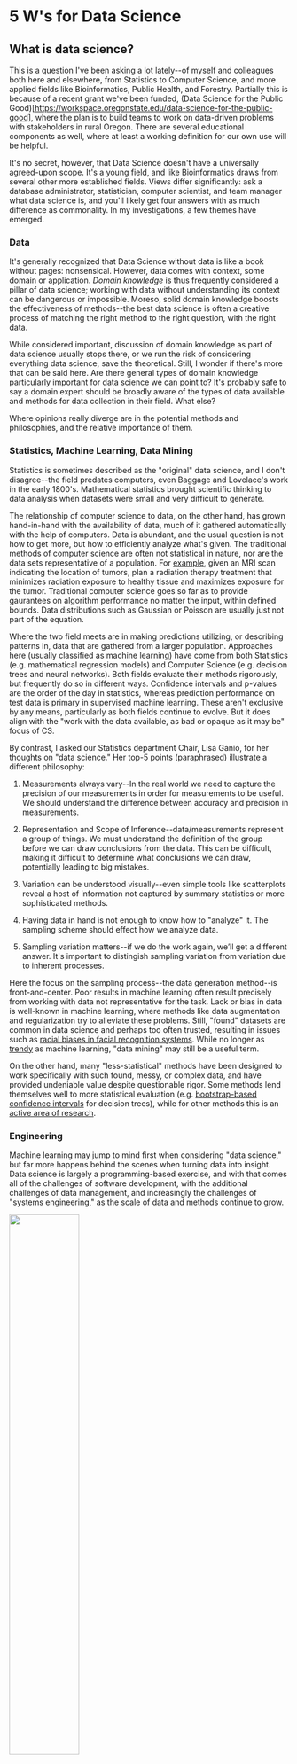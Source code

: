# 5 W's for Data Science

## What is data science?

This is a question I've been asking a lot lately--of myself and colleagues both here and elsewhere, from Statistics to Computer
Science, and more applied fields like Bioinformatics, Public Health, and Forestry. Partially this is because of a recent 
grant we've been funded, 
(Data Science for the Public Good)[https://workspace.oregonstate.edu/data-science-for-the-public-good],
where the plan is to build teams to work on data-driven problems with stakeholders in rural Oregon. There are several
educational components as well, where at least a working definition for our own use will be helpful.

It's no secret, however, that Data Science doesn't have a universally agreed-upon scope. It's a young field, and like
Bioinformatics draws from several other more established fields. Views differ significantly: ask a 
database administrator, statistician, computer scientist, and team manager what data science is, and you'll likely get 
four answers with as much difference as commonality. In my investigations, a few themes have emerged.

### Data

It's generally recognized that Data Science without data is like a book without pages: nonsensical. However, data 
comes with context, some domain or application. *Domain knowledge* is thus frequently considered a pillar of
data science; working with data without understanding its context can be dangerous or impossible. Moreso, solid 
domain knowledge boosts the effectiveness of methods--the best data science is often a creative process of matching
the right method to the right question, with the right data. 

While considered important, discussion of domain knowledge as part of data science usually stops there, or we run the risk 
of considering everything data science, save the theoretical. Still, I wonder if there's more that can be said here. Are
there general types of domain knowledge particularly important for data science we can point to? It's probably safe
to say a domain expert should be broadly aware of the types of data available and methods for data collection in their field.
What else?

Where opinions really diverge are in the potential methods and philosophies, and the relative importance of them.  


### Statistics, Machine Learning, Data Mining

Statistics is sometimes described as the "original" data science, and I don't disagree--the field predates computers, even 
Baggage and Lovelace's work in the early 1800's. Mathematical statistics brought scientific thinking to data analysis when 
datasets were small and very difficult to generate. 

The relationship of computer science to data, on the other hand, has grown
hand-in-hand with the availability of data, much of it gathered automatically with the help of computers. Data is abundant,
and the usual question is not how to get more, but how to efficiently analyze what's given. The traditional methods of
computer science are often not statistical in nature, nor are the data sets representative of a population. 
For [example](https://www.ncbi.nlm.nih.gov/pubmed/18936519),
given an MRI scan indicating the location of tumors, plan a radiation therapy treatment that minimizes
radiation exposure to healthy tissue and maximizes exposure for the tumor. Traditional computer science goes so far as to 
provide gaurantees on algorithm performance no matter the input, within defined bounds. Data distributions such as Gaussian
or Poisson are usually just not part of the equation. 

Where the two field meets are in making predictions utilizing, or describing patterns in, data that are
gathered from a larger population. Approaches here (usually classified as machine learning) have come from both Statistics
(e.g. mathematical regression models) and Computer Science (e.g. decision trees and neural networks). Both fields
evaluate their methods rigorously, but frequently do so in different ways. Confidence intervals and p-values are the order
of the day in statistics, whereas prediction performance on test data is primary in supervised machine learning. 
These aren't exclusive by any means, particularly as both fields continue to evolve. But it does
align with the "work with the data available, as bad or opaque as it may be" focus of CS. 

By contrast, I asked our Statistics department Chair, Lisa Ganio, for her thoughts on "data science." Her top-5 points
(paraphrased) illustrate a different philosophy:

1. Measurements always vary--In the real world we need to capture the precision of our measurements in order for measurements to be useful. 
We should understand the difference between accuracy and precision in measurements. 

2. Representation and Scope of Inference--data/measurements represent a group of things. We must understand the
definition of the group before we can draw conclusions from the data. This can be difficult, making it difficult to
determine what conclusions we can draw, potentially leading to big mistakes.

3. Variation can be understood visually--even simple tools like scatterplots reveal a host of information not captured
by summary statistics or more sophisticated methods. 

4. Having data in hand is not enough to know how to "analyze" it. The sampling scheme should effect how we analyze data.

5. Sampling variation matters--if we do the work again, we’ll get a different answer. It's important to distingish 
sampling variation from variation due to inherent processes. 

Here the focus on the sampling process--the data generation method--is front-and-center. Poor results in machine
learning often result precisely from working with data not representative for the task. Lack or bias in data is
well-known in machine learning, where methods like data augmentation and regularization try to alleviate these problems. 
Still, "found" datasets are common in data science and perhaps too often trusted, resulting in issues such as
[racial biases in facial recognition
systems](https://www.wired.com/story/best-algorithms-struggle-recognize-black-faces-equally/). While no longer as [trendy](https://trends.google.com/trends/explore?date=all&geo=US&q=%22data%20mining%22,%22machine%20learning%22)
as machine learning, "data mining" may still be a useful term.

On the other hand, many "less-statistical" methods have been designed to work specifically with such found, messy, or complex data, 
and have provided undeniable value despite questionable rigor. Some methods lend themselves well to more statistical
evaluation (e.g. [bootstrap-based confidence
intervals](https://machinelearningmastery.com/calculate-bootstrap-confidence-intervals-machine-learning-results-python/) for decision trees), 
while for other methods this is an [active area of research](https://pubs.acs.org/doi/10.1021/acs.jcim.8b00542). 


### Engineering

Machine learning may jump to mind first when considering "data science," but far more happens behind the scenes when
turning data into insight. Data science is largely a programming-based exercise, and with that comes all of the
challenges of software development, with the additional challenges of data management, and increasingly the challenges
of "systems engineering," as the scale of data and methods continue to grow. 

<img src="https://i.imgur.com/jcbBJOf.png" width=50% align=center/>

sldkfj











